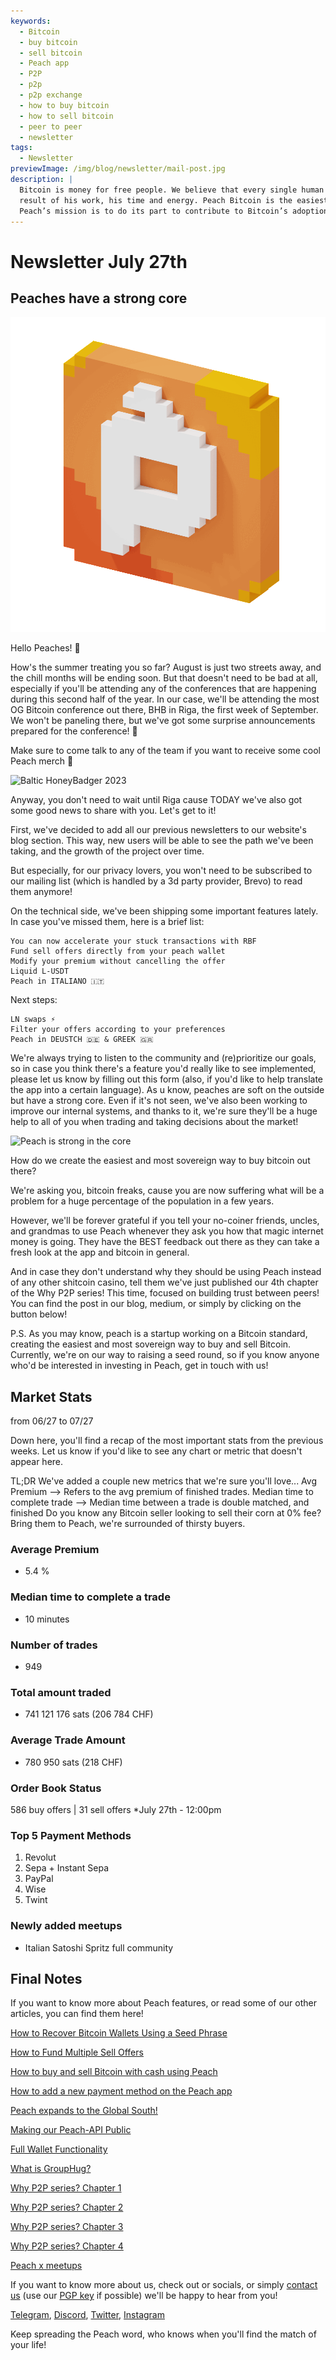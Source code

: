 ```yaml
---
keywords:
  - Bitcoin
  - buy bitcoin
  - sell bitcoin
  - Peach app
  - P2P
  - p2p
  - p2p exchange
  - how to buy bitcoin
  - how to sell bitcoin
  - peer to peer
  - newsletter
tags:
  - Newsletter
previewImage: /img/blog/newsletter/mail-post.jpg
description: |
  Bitcoin is money for free people. We believe that every single human being has the right to choose which money he uses to store his wealth, the
  result of his work, his time and energy. Peach Bitcoin is the easiest platform to buy and sell bitcoin peer to peer.
  Peach’s mission is to do its part to contribute to Bitcoin’s adoption in the hands of the people.
---
```


# Newsletter July 27th

## Peaches have a strong core

![peachy peach bitcoin gif](/img/blog/newsletter/gif-peach.gif)

Hello Peaches! 🍑

How's the summer treating you so far? August is just two streets away, and the chill months will be ending soon. But that doesn't need to be bad at all, especially if you'll be attending any of the conferences that are happening during this second half of the year.
In our case, we'll be attending the most OG Bitcoin conference out there, BHB in Riga, the first week of September. We won't be paneling there, but we've got some surprise announcements prepared for the conference! 👀

Make sure to come talk to any of the team if you want to receive some cool Peach merch 👕

![Baltic HoneyBadger 2023](https://img.mailinblue.com/5647291/images/content_library/original/64c150feca9a443c5539f14d.jpg)

Anyway, you don't need to wait until Riga cause TODAY we've also got some good news to share with you. Let's get to it!

First, we've decided to add all our previous newsletters to our website's blog section. This way, new users will be able to see the path we've been taking, and the growth of the project over time.

But especially, for our privacy lovers, you won't need to be subscribed to our mailing list (which is handled by a 3d party provider, Brevo) to read them anymore!

On the technical side, we've been shipping some important features lately. In case you've missed them, here is a brief list:

    You can now accelerate your stuck transactions with RBF
    Fund sell offers directly from your peach wallet
    Modify your premium without cancelling the offer
    Liquid L-USDT
    Peach in ITALIANO 🇮🇹

Next steps:

    LN swaps ⚡
    Filter your offers according to your preferences
    Peach in DEUSTCH 🇩🇪 & GREEK 🇬🇷

We're always trying to listen to the community and (re)prioritize our goals, so in case you think there's a feature you'd really like to see implemented, please let us know by filling out this form (also, if you'd like to help translate the app into a certain language).
As u know, peaches are soft on the outside but have a strong core.
Even if it's not seen, we've also been working to improve our internal systems, and thanks to it, we're sure they'll be a huge help to all of you when trading and taking decisions about the market!

![Peach is strong in the core](https://img.mailinblue.com/5647291/images/content_library/original/64c24bc1b872d13df10ce56f.jpg)

How do we create the easiest and most sovereign way to buy bitcoin out there?

We're asking you, bitcoin freaks, cause you are now suffering what will be a problem for a huge percentage of the population in a few years.

However, we'll be forever grateful if you tell your no-coiner friends, uncles, and grandmas to use Peach whenever they ask you how that magic internet money is going. They have the BEST feedback out there as they can take a fresh look at the app and bitcoin in general.

And in case they don't understand why they should be using Peach instead of any other shitcoin casino, tell them we've just published our 4th chapter of the Why P2P series! This time, focused on building trust between peers! You can find the post in our blog, medium, or simply by clicking on the button below!

P.S. As you may know, peach is a startup working on a Bitcoin standard, creating the easiest and most sovereign way to buy and sell Bitcoin. Currently, we're on our way to raising a seed round, so if you know anyone who'd be interested in investing in Peach, get in touch with us!

## Market Stats

from 06/27 to 07/27

Down here, you'll find a recap of the most important stats from the previous weeks. Let us know if you'd like to see any chart or metric that doesn't appear here.

TL;DR
We've added a couple new metrics that we're sure you'll love...
Avg Premium --> Refers to the avg premium of finished trades.
Median time to complete trade --> Median time between a trade is double matched, and finished
Do you know any Bitcoin seller looking to sell their corn at 0% fee? Bring them to Peach, we're surrounded of thirsty buyers.

### Average Premium

- 5.4 %

### Median time to complete a trade

- 10 minutes

### Number of trades

- 949

### Total amount traded

- 741 121 176 sats (206 784 CHF)

### Average Trade Amount

- 780 950 sats (218 CHF)

### Order Book Status

586 buy offers | 31 sell offers
\*July 27th - 12:00pm

### Top 5 Payment Methods

1. Revolut
2. Sepa + Instant Sepa
3. PayPal
4. Wise
5. Twint

### Newly added meetups

- Italian Satoshi Spritz full community

## Final Notes

If you want to know more about Peach features, or read some of our other articles, you can find them here!

[How to Recover Bitcoin Wallets Using a Seed Phrase](https://peachbitcoin.com/blog/how-to-restore-peach-wallet/)

[How to Fund Multiple Sell Offers](https://peachbitcoin.com/blog/funding-multiple-sell-offers/)

[How to buy and sell Bitcoin with cash using Peach](https://peachbitcoin.com/blog/how-to-buy-and-sell-bitcoin-with-cash-using-peach/)

[How to add a new payment method on the Peach app](https://peachbitcoin.com/blog/how-to-add-a-payment-method/)

[Peach expands to the Global South!](https://peachbitcoin.com/blog/peach-expands-to-the-global-south/)

[Making our Peach-API Public](https://peachbitcoin.com/blog/making-our-peach-api-public/)

[Full Wallet Functionality](https://peachbitcoin.com/blog/full-wallet-functionality/)

[What is GroupHug?](https://peachbitcoin.com/blog/group-hug/)

[Why P2P series? Chapter 1](https://peachbitcoin.com/blog/why-p2p-chapter-1/)

[Why P2P series? Chapter 2](https://peachbitcoin.com/blog/why-p2p-chapter-2/)

[Why P2P series? Chapter 3](https://peachbitcoin.com/blog/why-p2p-chapter-3-circular-economies/)

[Why P2P series? Chapter 4](https://peachbitcoin.com/blog/why-p2p-chapter-4-chains-of-trust/)

[Peach x meetups](https://peachbitcoin.com/blog/peach-for-meetups/)

If you want to know more about us, check out or socials, or simply [contact us](mailto:hello@peachbitcoin.com) (use our [PGP key](https://keys.openpgp.org/vks/v1/by-fingerprint/48339A19645E2E53488E0E5479E1B270FACD1BD2) if possible) we'll be happy to hear from you!

[Telegram](https://t.me/+GkOW1J-ixBBkZWRk), [Discord](https://discord.gg/ypeHz3SW54), [Twitter](https://twitter.com/peachbitcoin), [Instagram](https://instagram.com/peachbitcoin)

Keep spreading the Peach word, who knows when you'll find the match of your life!
